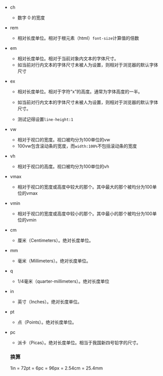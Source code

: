 - ch 

  - 数字 0 的宽度

- rem

  - 相对长度单位。相对于根元素（html）`font-size`计算值的倍数

- em

  - 相对长度单位。相对于当前对象内文本的字体尺寸。
  - 如当前对行内文本的字体尺寸未被人为设置，则相对于浏览器的默认字体尺寸

- ex

  - 相对长度单位。相对于字符“x”的高度。通常为字体高度的一半。

  - 如当前对行内文本的字体尺寸未被人为设置，则相对于浏览器的默认字体尺寸。
  - 测试记得设置`line-height:1`

- vw

  - 相对于视口的宽度。视口被均分为100单位的vw
  - 100vw包含滚动条的宽度，而`width:100%`不包括滚动条的宽度

- vh

  - 相对于视口的高度。视口被均分为100单位的vh

- vmax

  - 相对于视口的宽度或高度中较大的那个。其中最大的那个被均分为100单位的vmax

- vmin

  - 相对于视口的宽度或高度中较小的那个。其中最小的那个被均分为100单位的vmin

- cm

  - 厘米（Centimeters）。绝对长度单位。

- mm

  - 毫米（Millimeters）。绝对长度单位。

- q

  - 1/4毫米（quarter-millimeters）。绝对长度单位

- in

  - 英寸（Inches）。绝对长度单位。

- pt

  - 点（Points）。绝对长度单位。

- pc

  - 派卡（Picas）。绝对长度单位。相当于我国新四号铅字的尺寸。

  ### 换算

  1in = 72pt = 6pc = 96px = 2.54cm = 25.4mm

  ​